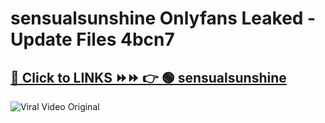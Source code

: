
 # sensualsunshine Onlyfans Leaked - Update Files 4bcn7

## <h2><a href="https://clipsfans.com/sensualsunshine&ref=git">🔗 Click to LINKS ⏩⏩ 👉 🟢 sensualsunshine </a></h2>

<a href="https://clipsfans.com/sensualsunshine&ref=git" rel="nofollow" data-target="animated-image.originalLink"><img src="https://i.ibb.co.com/xMMVF88/686577567.gif" alt="Viral Video Original" style="max-width: 100%; display: inline-block;" data-target="animated-image.originalImage"></a>

